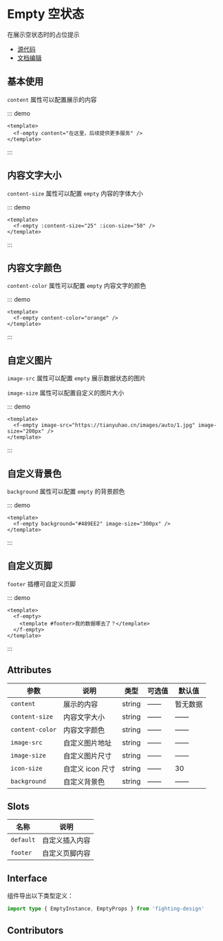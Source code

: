 # Empty 空状态

在展示空状态时的占位提示

- [源代码](https://github.com/FightingDesign/fighting-design/tree/master/packages/fighting-design/empty)
- [文档编辑](https://github.com/FightingDesign/fighting-design/blob/master/docs/docs/components/empty.md)

## 基本使用

`content` 属性可以配置展示的内容

::: demo

```vue
<template>
  <f-empty content="在这里，后续提供更多服务" />
</template>
```

:::

## 内容文字大小

`content-size` 属性可以配置 `empty` 内容的字体大小

::: demo

```vue
<template>
  <f-empty :content-size="25" :icon-size="50" />
</template>
```

:::

## 内容文字颜色

`content-color` 属性可以配置 `empty` 内容文字的颜色

::: demo

```vue
<template>
  <f-empty content-color="orange" />
</template>
```

:::

## 自定义图片

`image-src` 属性可以配置 `empty` 展示数据状态的图片

`image-size` 属性可以配置自定义的图片大小

::: demo

```vue
<template>
  <f-empty image-src="https://tianyuhao.cn/images/auto/1.jpg" image-size="200px" />
</template>
```

:::

## 自定义背景色

`background` 属性可以配置 `empty` 的背景颜色

::: demo

```vue
<template>
  <f-empty background="#489EE2" image-size="300px" />
</template>
```

:::

## 自定义页脚

`footer` 插槽可自定义页脚

::: demo

```vue
<template>
  <f-empty>
    <template #footer>我的数据哪去了？</template>
  </f-empty>
</template>
```

:::

## Attributes

| 参数            | 说明             | 类型   | 可选值 | 默认值   |
| --------------- | ---------------- | ------ | ------ | -------- |
| `content`       | 展示的内容       | string | ——     | 暂无数据 |
| `content-size`  | 内容文字大小     | string | ——     | ——       |
| `content-color` | 内容文字颜色     | string | ——     | ——       |
| `image-src`     | 自定义图片地址   | string | ——     | ——       |
| `image-size`    | 自定义图片尺寸   | string | ——     | ——       |
| `icon-size`     | 自定义 icon 尺寸 | string | ——     | 30       |
| `background`    | 自定义背景色     | string | ——     | ——       |

## Slots

| 名称      | 说明           |
| --------- | -------------- |
| `default` | 自定义插入内容 |
| `footer`  | 自定义页脚内容 |

## Interface

组件导出以下类型定义：

```ts
import type { EmptyInstance, EmptyProps } from 'fighting-design'
```

## Contributors

<a href="https://github.com/Tyh2001" target="_blank">
  <f-avatar round src="https://avatars.githubusercontent.com/u/73180970?v=4" />
</a>

<a href="https://github.com/jardeng" target="_blank">
  <f-avatar round src="https://avatars.githubusercontent.com/u/19302222?v=4" />
</a>

<a href="https://github.com/Alphatrionty" target="_blank">
  <f-avatar round src="https://avatars.githubusercontent.com/u/57850101?v=4" />
</a>

